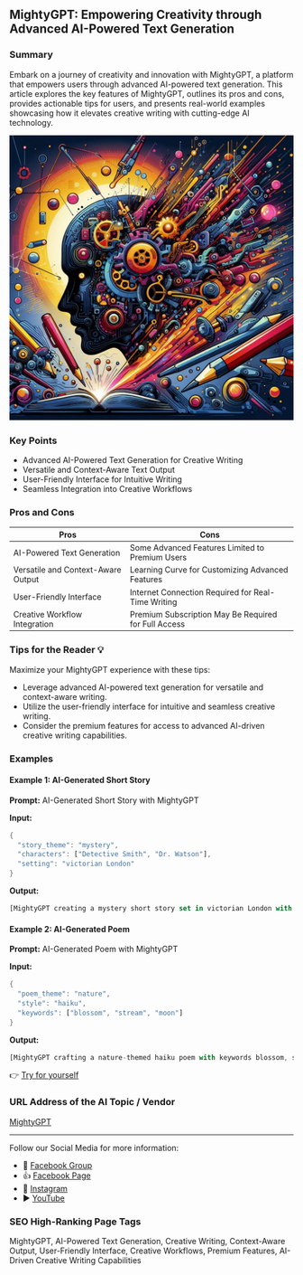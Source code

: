 ## MightyGPT: Empowering Creativity through Advanced AI-Powered Text Generation

### Summary
Embark on a journey of creativity and innovation with MightyGPT, a platform that empowers users through advanced AI-powered text generation. This article explores the key features of MightyGPT, outlines its pros and cons, provides actionable tips for users, and presents real-world examples showcasing how it elevates creative writing with cutting-edge AI technology.

<img src="./mightygpt.webp" alt="MightyGPT Image"/>

### Key Points
- Advanced AI-Powered Text Generation for Creative Writing
- Versatile and Context-Aware Text Output
- User-Friendly Interface for Intuitive Writing
- Seamless Integration into Creative Workflows

### Pros and Cons

| Pros                             | Cons                                               |
| -------------------------------- | -------------------------------------------------- |
| AI-Powered Text Generation        | Some Advanced Features Limited to Premium Users   |
| Versatile and Context-Aware Output| Learning Curve for Customizing Advanced Features |
| User-Friendly Interface           | Internet Connection Required for Real-Time Writing |
| Creative Workflow Integration     | Premium Subscription May Be Required for Full Access|

### Tips for the Reader 💡
Maximize your MightyGPT experience with these tips:
- Leverage advanced AI-powered text generation for versatile and context-aware writing.
- Utilize the user-friendly interface for intuitive and seamless creative writing.
- Consider the premium features for access to advanced AI-driven creative writing capabilities.

### Examples

#### Example 1: AI-Generated Short Story
**Prompt:** AI-Generated Short Story with MightyGPT

**Input:**
```dart
{
  "story_theme": "mystery",
  "characters": ["Detective Smith", "Dr. Watson"],
  "setting": "victorian London"
}
```

**Output:**
```dart
[MightyGPT creating a mystery short story set in victorian London with Detective Smith and Dr. Watson]
```

#### Example 2: AI-Generated Poem
**Prompt:** AI-Generated Poem with MightyGPT

**Input:**
```dart
{
  "poem_theme": "nature",
  "style": "haiku",
  "keywords": ["blossom", "stream", "moon"]
}
```

**Output:**
```dart
[MightyGPT crafting a nature-themed haiku poem with keywords blossom, stream, and moon]
```

👉 <a href="https://www.mightygpt.com/" target="_blank">Try for yourself</a>

### URL Address of the AI Topic / Vendor
<a href="https://www.mightygpt.com/" target="_blank">MightyGPT</a>

---

Follow our Social Media for more information:

- 📘 <a href="https://www.facebook.com/groups/trionxai" target="_blank">Facebook Group</a>
- 👍 <a href="https://www.facebook.com/ai.trionxai" target="_blank">Facebook Page</a>
- 📸 <a href="https://www.instagram.com/trionxai/" target="_blank">Instagram</a>
- ▶️ <a href="https://www.youtube.com/@robotdocs/" target="_blank">YouTube</a>

### SEO High-Ranking Page Tags
MightyGPT, AI-Powered Text Generation, Creative Writing, Context-Aware Output, User-Friendly Interface, Creative Workflows, Premium Features, AI-Driven Creative Writing Capabilities